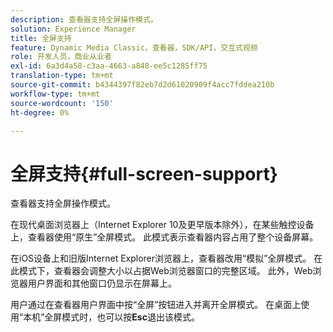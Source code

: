 ```yaml
---
description: 查看器支持全屏操作模式。
solution: Experience Manager
title: 全屏支持
feature: Dynamic Media Classic，查看器，SDK/API，交互式视频
role: 开发人员，商业从业者
exl-id: 6a3d4a58-c3aa-4663-a848-ee5c1285ff75
translation-type: tm+mt
source-git-commit: b4344397f82eb7d2d61020909f4acc7fddea210b
workflow-type: tm+mt
source-wordcount: '150'
ht-degree: 0%

---
```


# 全屏支持{#full-screen-support}

查看器支持全屏操作模式。

在现代桌面浏览器上（Internet Explorer 10及更早版本除外），在某些触控设备上，查看器使用“原生”全屏模式。 此模式表示查看器内容占用了整个设备屏幕。

在iOS设备上和旧版Internet Explorer浏览器上，查看器改用“模拟”全屏模式。 在此模式下，查看器会调整大小以占据Web浏览器窗口的完整区域。 此外，Web浏览器用户界面和其他窗口仍显示在屏幕上。

用户通过在查看器用户界面中按“全屏”按钮进入并离开全屏模式。 在桌面上使用“本机”全屏模式时，也可以按&#x200B;**Esc**&#x200B;退出该模式。
